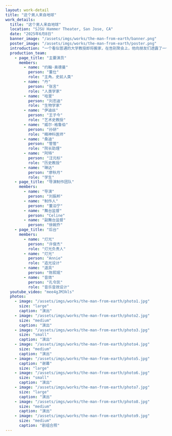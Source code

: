 ```yaml
---
layout: work-detail
title: "这个男人来自地球"
work_details:
  title: "这个男人来自地球"
  location: "SJSU Hammer Theater, San Jose, CA"
  date: "2025年6月8日"
  banner_image: "/assets/imgs/works/the-man-from-earth/banner.png"
  poster_image: "/assets/imgs/works/the-man-from-earth/poster.png"
  introduction: "一个看似普通的大学教授即将搬家，在告别聚会上，他向朋友们透露了一个惊人的秘密：他已经活了14000年。这个看似荒诞的声明引发了一场关于信仰、科学和人性的深刻讨论。陋室一间，门扉轻掩。深不可测的叙述者，横贯纪元的奥德赛。挣脱了时间的束缚，记忆会是什么形状？流变不居的故事里，如何才能定义真相？"
  production_team:
    - page_title: "主要演员"
      members:
        - name: "约翰·奥德曼"
          person: "董仕"
          role: "主角，史前人类"
        - name: "丹"
          person: "张言"
          role: "人类学家"
        - name: "哈里"
          person: "刘忠迪"
          role: "生物学家"
        - name: "伊迪丝"
          person: "王子今"
          role: "艺术史教授"
        - name: "威尔·格鲁伯"
          person: "孙研"
          role: "精神科医师"
        - name: "桑迪"
          person: "管管"
          role: "院长助理"
        - name: "阿特"
          person: "汪元标"
          role: "历史教授"
        - name: "琳达"
          person: "廖秋月"
          role: "学生"
    - page_title: "导演制作团队"
      members:
        - name: "导演"
          person: "刘振邦"
        - name: "制作人"
          person: "董泊宁"
        - name: "舞台监督"
          person: "Celine"
        - name: "副舞台监督"
          person: "徐婉乔"
    - page_title: "后台"
      members:
        - name: "灯光"
          person: "许俊杰"
          role: "灯光负责人"
        - name: "灯光"
          person: "Annie"
          role: "追光设计"
        - name: "道具"
          person: "陈熙珉"
        - name: "音效"
          person: "孔令凯"
          role: "音乐音效设计"
  youtube_video: "mee4gJM3kls"
  photos:
    - image: "/assets/imgs/works/the-man-from-earth/photo1.jpg"
      size: "large"
      caption: "演出"
    - image: "/assets/imgs/works/the-man-from-earth/photo2.jpg"
      size: "medium"
      caption: "演出"
    - image: "/assets/imgs/works/the-man-from-earth/photo3.jpg"
      size: "small"
      caption: "演出"
    - image: "/assets/imgs/works/the-man-from-earth/photo4.jpg"
      size: "medium"
      caption: "演出"
    - image: "/assets/imgs/works/the-man-from-earth/photo5.jpg"
      caption: "谢幕"
      size: "large"
    - image: "/assets/imgs/works/the-man-from-earth/photo6.jpg"
      size: "small"
      caption: "演出"
    - image: "/assets/imgs/works/the-man-from-earth/photo7.jpg"
      size: "large"
      caption: "演出"
    - image: "/assets/imgs/works/the-man-from-earth/photo8.jpg"
      size: "medium"
      caption: "演出"
    - image: "/assets/imgs/works/the-man-from-earth/photo9.jpg"
      size: "medium"
      caption: "剧组合照"
---
```

